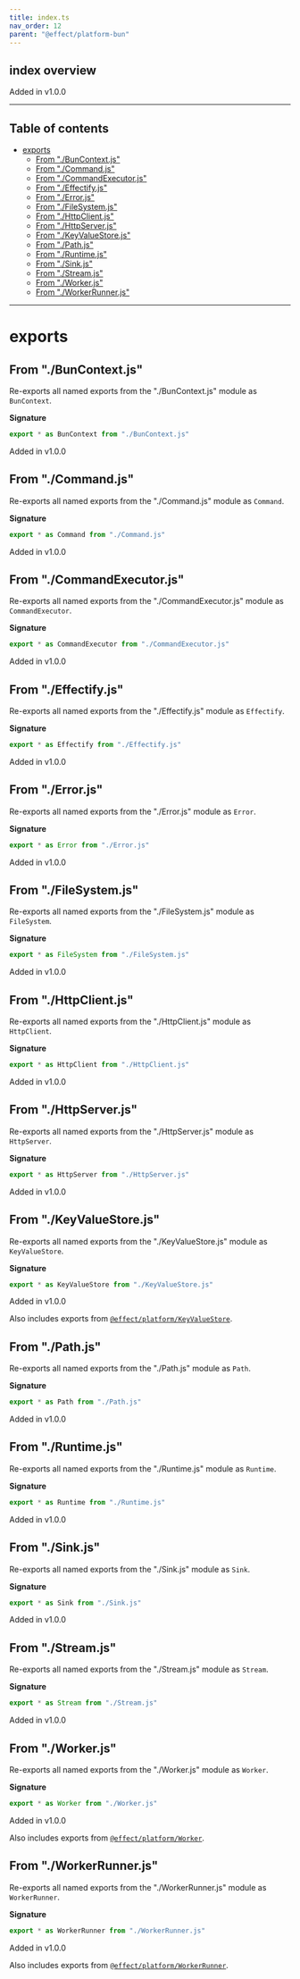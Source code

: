 ```yaml
---
title: index.ts
nav_order: 12
parent: "@effect/platform-bun"
---
```


## index overview

Added in v1.0.0

---

<h2 class="text-delta">Table of contents</h2>

- [exports](#exports)
  - [From "./BunContext.js"](#from-buncontextjs)
  - [From "./Command.js"](#from-commandjs)
  - [From "./CommandExecutor.js"](#from-commandexecutorjs)
  - [From "./Effectify.js"](#from-effectifyjs)
  - [From "./Error.js"](#from-errorjs)
  - [From "./FileSystem.js"](#from-filesystemjs)
  - [From "./HttpClient.js"](#from-httpclientjs)
  - [From "./HttpServer.js"](#from-httpserverjs)
  - [From "./KeyValueStore.js"](#from-keyvaluestorejs)
  - [From "./Path.js"](#from-pathjs)
  - [From "./Runtime.js"](#from-runtimejs)
  - [From "./Sink.js"](#from-sinkjs)
  - [From "./Stream.js"](#from-streamjs)
  - [From "./Worker.js"](#from-workerjs)
  - [From "./WorkerRunner.js"](#from-workerrunnerjs)

---

# exports

## From "./BunContext.js"

Re-exports all named exports from the "./BunContext.js" module as `BunContext`.

**Signature**

```ts
export * as BunContext from "./BunContext.js"
```

Added in v1.0.0

## From "./Command.js"

Re-exports all named exports from the "./Command.js" module as `Command`.

**Signature**

```ts
export * as Command from "./Command.js"
```

Added in v1.0.0

## From "./CommandExecutor.js"

Re-exports all named exports from the "./CommandExecutor.js" module as `CommandExecutor`.

**Signature**

```ts
export * as CommandExecutor from "./CommandExecutor.js"
```

Added in v1.0.0

## From "./Effectify.js"

Re-exports all named exports from the "./Effectify.js" module as `Effectify`.

**Signature**

```ts
export * as Effectify from "./Effectify.js"
```

Added in v1.0.0

## From "./Error.js"

Re-exports all named exports from the "./Error.js" module as `Error`.

**Signature**

```ts
export * as Error from "./Error.js"
```

Added in v1.0.0

## From "./FileSystem.js"

Re-exports all named exports from the "./FileSystem.js" module as `FileSystem`.

**Signature**

```ts
export * as FileSystem from "./FileSystem.js"
```

Added in v1.0.0

## From "./HttpClient.js"

Re-exports all named exports from the "./HttpClient.js" module as `HttpClient`.

**Signature**

```ts
export * as HttpClient from "./HttpClient.js"
```

Added in v1.0.0

## From "./HttpServer.js"

Re-exports all named exports from the "./HttpServer.js" module as `HttpServer`.

**Signature**

```ts
export * as HttpServer from "./HttpServer.js"
```

Added in v1.0.0

## From "./KeyValueStore.js"

Re-exports all named exports from the "./KeyValueStore.js" module as `KeyValueStore`.

**Signature**

```ts
export * as KeyValueStore from "./KeyValueStore.js"
```

Added in v1.0.0

Also includes exports from [`@effect/platform/KeyValueStore`](https://effect-ts.github.io/platform/platform/KeyValueStore.ts.html).

## From "./Path.js"

Re-exports all named exports from the "./Path.js" module as `Path`.

**Signature**

```ts
export * as Path from "./Path.js"
```

Added in v1.0.0

## From "./Runtime.js"

Re-exports all named exports from the "./Runtime.js" module as `Runtime`.

**Signature**

```ts
export * as Runtime from "./Runtime.js"
```

Added in v1.0.0

## From "./Sink.js"

Re-exports all named exports from the "./Sink.js" module as `Sink`.

**Signature**

```ts
export * as Sink from "./Sink.js"
```

Added in v1.0.0

## From "./Stream.js"

Re-exports all named exports from the "./Stream.js" module as `Stream`.

**Signature**

```ts
export * as Stream from "./Stream.js"
```

Added in v1.0.0

## From "./Worker.js"

Re-exports all named exports from the "./Worker.js" module as `Worker`.

**Signature**

```ts
export * as Worker from "./Worker.js"
```

Added in v1.0.0

Also includes exports from [`@effect/platform/Worker`](https://effect-ts.github.io/platform/platform/Worker.ts.html).

## From "./WorkerRunner.js"

Re-exports all named exports from the "./WorkerRunner.js" module as `WorkerRunner`.

**Signature**

```ts
export * as WorkerRunner from "./WorkerRunner.js"
```

Added in v1.0.0

Also includes exports from [`@effect/platform/WorkerRunner`](https://effect-ts.github.io/platform/platform/WorkerRunner.ts.html).
